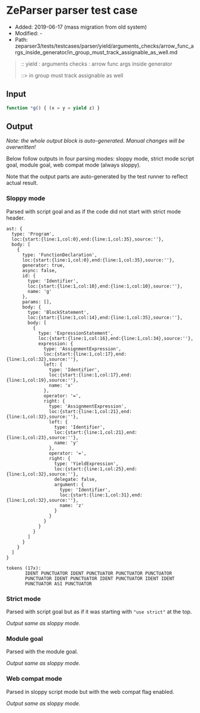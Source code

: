 # ZeParser parser test case

- Added: 2019-06-17 (mass migration from old system)
- Modified: -
- Path: zeparser3/tests/testcases/parser/yield/arguments_checks/arrow_func_args_inside_generator/in_group_must_track_assignable_as_well.md

> :: yield : arguments checks : arrow func args inside generator
>
> ::> in group must track assignable as well

## Input

`````js
function *g() { (x = y = yield z) }
`````

## Output

_Note: the whole output block is auto-generated. Manual changes will be overwritten!_

Below follow outputs in four parsing modes: sloppy mode, strict mode script goal, module goal, web compat mode (always sloppy).

Note that the output parts are auto-generated by the test runner to reflect actual result.

### Sloppy mode

Parsed with script goal and as if the code did not start with strict mode header.

`````
ast: {
  type: 'Program',
  loc:{start:{line:1,col:0},end:{line:1,col:35},source:''},
  body: [
    {
      type: 'FunctionDeclaration',
      loc:{start:{line:1,col:0},end:{line:1,col:35},source:''},
      generator: true,
      async: false,
      id: {
        type: 'Identifier',
        loc:{start:{line:1,col:10},end:{line:1,col:10},source:''},
        name: 'g'
      },
      params: [],
      body: {
        type: 'BlockStatement',
        loc:{start:{line:1,col:14},end:{line:1,col:35},source:''},
        body: [
          {
            type: 'ExpressionStatement',
            loc:{start:{line:1,col:16},end:{line:1,col:34},source:''},
            expression: {
              type: 'AssignmentExpression',
              loc:{start:{line:1,col:17},end:{line:1,col:32},source:''},
              left: {
                type: 'Identifier',
                loc:{start:{line:1,col:17},end:{line:1,col:19},source:''},
                name: 'x'
              },
              operator: '=',
              right: {
                type: 'AssignmentExpression',
                loc:{start:{line:1,col:21},end:{line:1,col:32},source:''},
                left: {
                  type: 'Identifier',
                  loc:{start:{line:1,col:21},end:{line:1,col:23},source:''},
                  name: 'y'
                },
                operator: '=',
                right: {
                  type: 'YieldExpression',
                  loc:{start:{line:1,col:25},end:{line:1,col:32},source:''},
                  delegate: false,
                  argument: {
                    type: 'Identifier',
                    loc:{start:{line:1,col:31},end:{line:1,col:32},source:''},
                    name: 'z'
                  }
                }
              }
            }
          }
        ]
      }
    }
  ]
}

tokens (17x):
       IDENT PUNCTUATOR IDENT PUNCTUATOR PUNCTUATOR PUNCTUATOR
       PUNCTUATOR IDENT PUNCTUATOR IDENT PUNCTUATOR IDENT IDENT
       PUNCTUATOR ASI PUNCTUATOR
`````

### Strict mode

Parsed with script goal but as if it was starting with `"use strict"` at the top.

_Output same as sloppy mode._

### Module goal

Parsed with the module goal.

_Output same as sloppy mode._

### Web compat mode

Parsed in sloppy script mode but with the web compat flag enabled.

_Output same as sloppy mode._
